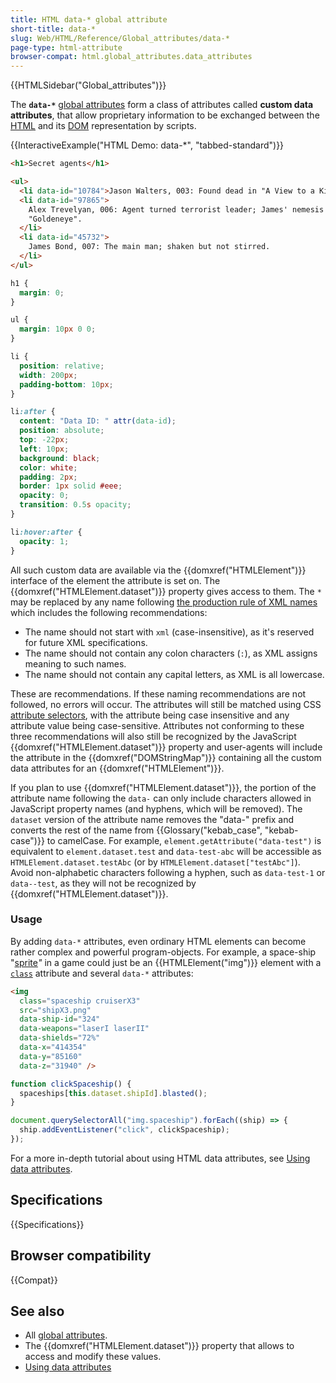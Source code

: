 ```yaml
---
title: HTML data-* global attribute
short-title: data-*
slug: Web/HTML/Reference/Global_attributes/data-*
page-type: html-attribute
browser-compat: html.global_attributes.data_attributes
---
```


{{HTMLSidebar("Global_attributes")}}

The **`data-*`** [global attributes](/en-US/docs/Web/HTML/Reference/Global_attributes) form a class of attributes called **custom data attributes**, that allow proprietary information to be exchanged between the [HTML](/en-US/docs/Web/HTML) and its [DOM](/en-US/docs/Web/API/Document_Object_Model) representation by scripts.

{{InteractiveExample("HTML Demo: data-*", "tabbed-standard")}}

```html interactive-example
<h1>Secret agents</h1>

<ul>
  <li data-id="10784">Jason Walters, 003: Found dead in "A View to a Kill".</li>
  <li data-id="97865">
    Alex Trevelyan, 006: Agent turned terrorist leader; James' nemesis in
    "Goldeneye".
  </li>
  <li data-id="45732">
    James Bond, 007: The main man; shaken but not stirred.
  </li>
</ul>
```

```css interactive-example
h1 {
  margin: 0;
}

ul {
  margin: 10px 0 0;
}

li {
  position: relative;
  width: 200px;
  padding-bottom: 10px;
}

li:after {
  content: "Data ID: " attr(data-id);
  position: absolute;
  top: -22px;
  left: 10px;
  background: black;
  color: white;
  padding: 2px;
  border: 1px solid #eee;
  opacity: 0;
  transition: 0.5s opacity;
}

li:hover:after {
  opacity: 1;
}
```

All such custom data are available via the {{domxref("HTMLElement")}} interface of the element the attribute is set on. The {{domxref("HTMLElement.dataset")}} property gives access to them.
The `*` may be replaced by any name following [the production rule of XML names](https://www.w3.org/TR/REC-xml/#NT-Name) which includes the following recommendations:

- The name should not start with `xml` (case-insensitive), as it's reserved for future XML specifications.
- The name should not contain any colon characters (`:`), as XML assigns meaning to such names.
- The name should not contain any capital letters, as XML is all lowercase.

These are recommendations. If these naming recommendations are not followed, no errors will occur. The attributes will still be matched using CSS [attribute selectors](/en-US/docs/Web/CSS/Attribute_selectors), with the attribute being case insensitive and any attribute value being case-sensitive. Attributes not conforming to these three recommendations will also still be recognized by the JavaScript {{domxref("HTMLElement.dataset")}} property and user-agents will include the attribute in the {{domxref("DOMStringMap")}} containing all the custom data attributes for an {{domxref("HTMLElement")}}.

If you plan to use {{domxref("HTMLElement.dataset")}}, the portion of the attribute name following the `data-` can only include characters allowed in JavaScript property names (and hyphens, which will be removed). The `dataset` version of the attribute name removes the "data-" prefix and converts the rest of the name from {{Glossary("kebab_case", "kebab-case")}} to camelCase. For example, `element.getAttribute("data-test")` is equivalent to `element.dataset.test` and `data-test-abc` will be accessible as `HTMLElement.dataset.testAbc` (or by `HTMLElement.dataset["testAbc"]`). Avoid non-alphabetic characters following a hyphen, such as `data-test-1` or `data--test`, as they will not be recognized by {{domxref("HTMLElement.dataset")}}.

### Usage

By adding `data-*` attributes, even ordinary HTML elements can become rather complex and powerful program-objects. For example, a space-ship "[sprite](<https://en.wikipedia.org/wiki/Sprite_(computer_graphics)>)_"_ in a game could just be an {{HTMLElement("img")}} element with a [`class`](/en-US/docs/Web/HTML/Reference/Global_attributes/class) attribute and several `data-*` attributes:

```html
<img
  class="spaceship cruiserX3"
  src="shipX3.png"
  data-ship-id="324"
  data-weapons="laserI laserII"
  data-shields="72%"
  data-x="414354"
  data-y="85160"
  data-z="31940" />
```

```js
function clickSpaceship() {
  spaceships[this.dataset.shipId].blasted();
}

document.querySelectorAll("img.spaceship").forEach((ship) => {
  ship.addEventListener("click", clickSpaceship);
});
```

For a more in-depth tutorial about using HTML data attributes, see [Using data attributes](/en-US/docs/Web/HTML/How_to/Use_data_attributes).

## Specifications

{{Specifications}}

## Browser compatibility

{{Compat}}

## See also

- All [global attributes](/en-US/docs/Web/HTML/Reference/Global_attributes).
- The {{domxref("HTMLElement.dataset")}} property that allows to access and modify these values.
- [Using data attributes](/en-US/docs/Web/HTML/How_to/Use_data_attributes)
